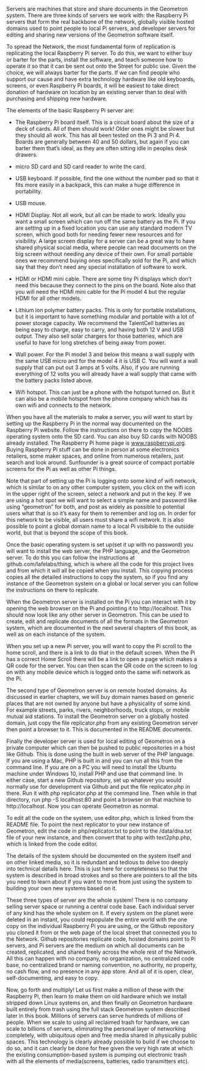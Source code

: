 Servers are machines that store and share documents in the Geometron
system. There are three kinds of servers we work with: the Raspberry Pi
servers that form the real backbone of the network, globally visible
hosted domains used to point people to local Pi servers, and developer
servers for editing and sharing new versions of the Geometron software
itself.

To spread the Network, the most fundamental form of replication is
replicating the local Raspberry Pi server. To do this, we want to either
buy or barter for the parts, install the software, and teach someone how
to operate it so that it can be sent out onto the Street for public use.
Given the choice, we will always barter for the parts. If we can find
people who support our cause and have extra technology hardware like old
keyboards, screens, or even Raspberry Pi boards, it will be easiest to
take direct donation of hardware on location by an existing server than
to deal with purchasing and shipping new hardware.

The elements of the basic Raspberry Pi server are:

-   The Raspberry Pi board itself. This is a circuit board about the
    size of a deck of cards. All of them should work! Older ones might
    be slower but they should all work. This has all been tested on the
    Pi 3 and Pi 4. Boards are generally between 40 and 50 dollars, but
    again if you can barter them that’s ideal, as they are often sitting
    idle in peoples desk drawers.

-   micro SD card and SD card reader to write the card.

-   USB keyboard. If possible, find the one without the number pad so
    that it fits more easily in a backpack, this can make a huge
    difference in portability.

-   USB mouse.

-   HDMI Display. Not all work, but all can be made to work. Ideally you
    want a small screen which can run off the same battery as the Pi. If
    you are setting up in a fixed location you can use any standard
    modern TV screen, which good both for needing fewer new resources
    and for visibility. A large screen display for a server can be a
    great way to have shared physical social media, where people can
    read documents on the big screen without needing any device of
    their own. For small portable ones we recommend buying ones
    specifically sold for the Pi, and which say that they don’t need any
    special installation of software to work.

-   HDMI or HDMI mini cable. There are some tiny Pi displays which don’t
    need this because they connect to the pins on the board. Note also
    that you will need the HDMI mini cable for the Pi model 4 but the
    regular HDMI for all other models.

-   Lithium ion polymer battery packs. This is only for portable
    installations, but it is important to have something modular and
    portable with a lot of power storage capacity. We recommend the
    TalentCell batteries as being easy to charge, easy to carry, and
    having both 12 V and USB output. They also sell solar chargers for
    those batteries, which are useful to have for long stretches of
    being away from power.

-   Wall power. For the Pi model 3 and below this means a wall supply
    with the same USB micro and for the model 4 it is USB C. You will
    want a wall supply that can put out 3 amps at 5 volts. Also, if you
    are running everything of 12 volts you will already have a wall
    supply that came with the battery packs listed above.

-   Wifi hotspot. This can just be a phone with the hotspot turned on.
    But it can also be a mobile hotspot from the phone company which has
    its own wifi and connects to the network.

When you have all the materials to make a server, you will want to start
by setting up the Raspberry Pi in the normal way documented on the
Raspberry Pi website. Follow the instructions on there to copy the NOOBS
operating system onto the SD card. You can also buy SD cards with NOOBS
already installed. The Raspberry Pi home page is www.raspberrypi.org.
Buying Raspberry Pi stuff can be done in person at some electronics
retailers, some maker spaces, and online from numerous retailers, just
search and look around. Sunfounder is a great source of compact portable
screens for the Pi as well as other Pi things.

Note that part of setting up the Pi is logging onto some kind of wifi
network, which is similar to on any other computer system, you click on
the wifi icon in the upper right of the screen, select a network and put
in the key. If we are using a hot spot we will want to select a simple
name and password like using “geometron” for both, and post as widely as
possible to potential users what that is so it’s easy for them to
remember and log on. In order for this network to be visible, all users
must share a wifi network. It is also possible to point a global domain
name to a local Pi visibible to the outside world, but that is beyond
the scope of this book.

Once the basic operating system is set up(set it up with no password)
you will want to install the web server, the PHP language, and the
Geometron server. To do this you can follow the instructions at
github.com/lafelabs/thing, which is where all the code for this project
lives and from which it will all be copied when you install. This
copying process copies all the detailed instructions to copy the system,
so if you find any instance of the Geometron system on a global or local
server you can follow the instructions on there to replicate.

When the Geometron server is installed on the Pi you can interact with
it by opening the web browser on the Pi and pointing it to
http://localhost. This should now look like any other server in
Geometron. This can be used to create, edit and replicate documents of
all the formats in the Geometron system, which are documented in the
next several chapters of this book, as well as on each instance of the
system.

When you set up a new Pi server, you will want to copy the Pi scroll to
the home scroll, and there is a link to do that in the default screen.
When the Pi has a correct Home Scroll there will be a link to open a
page which makes a QR code for the server. You can then scan the QR code
on the screen to log on with any mobile device which is logged onto the
same wifi network as the Pi.

The second type of Geometron server is on remote hosted domains. As
discussed in earlier chapters, we will buy domain names based on generic
places that are not owned by anyone but have a physicality of some kind.
For example streets, parks, rivers, neighborhoods, truck stops, or
mobile mutual aid stations. To install the Geometron server on a
globally hosted domain, just copy the file replicator.php from any
existing Geometron server then point a browser to it. This is documented
in the README documents.

Finally the developer server is used for local editing of Geometron on a
private computer which can then be pushed to public repositories in a
host like Github. This is done using the built in web server of the PHP
language. If you are using a Mac, PHP is built in and you can run all
this from the command line. If you are on a PC you will need to install
the Ubuntu machine under Windows 10, install PHP and use that command
line. In either case, start a new Github repository, set up whatever you
would normally use for development via Github and put the file
replicator.php in there. Run it with php replicator.php at the command
line. Then while in that directory, run php -S localhost:80 and point a
browser on that machine to http://localhost. Now you can operate
Geometron as normal.

To edit all the code on the system, use editor.php, which is linked from
the README file. To point the next replicator to your new instance of
Geometron, edit the code in php/replicator.txt to point to the
/data/dna.txt file of your new instance, and then convert that to php
with text2php.php, which is linked from the code editor.

The details of the system should be documented on the system itself and
on other linked media, so it is redundant and tedious to delve too
deeply into technical details here. This is just here for completeness
so that the system is described in broad strokes and so there are
pointers to all the bits you need to learn about if you want to move
from just using the system to building your own new systems based on it.

These three types of server are the whole system! There is no company
selling server space or running a central code base. Each individual
server of any kind has the whole system on it. If every system on the
planet were deleted in an instant, you could repopulate the entire world
with the one copy on the individual Raspberry Pi you are using, or the
Github repository you cloned it from or the web page of the local street
that connected you to the Network. Github repositories replicate code,
hosted domains point to Pi servers, and Pi servers are the medium on
which all documents can be created, replicated, and shared freely across
the whole rest of the Network. All this can happen with no company, no
organization, no centralized code base, no centralized brand or naming
convention, no authority, no property, no cash flow, and no presence in
any app store. And all of it is open, clear, self-documenting, and easy
to copy.

Now, go forth and multiply! Let us first make a million of these with
the Raspberry Pi, then learn to make them on old hardware which we
install stripped down Linux systems on, and then finally on Geometron
hardware built entirely from trash using the full stack Geometron system
described later in this book. Millions of servers can serve hundreds of
millions of people. When we scale to using all reclaimed trash for
hardware, we can scale to billions of servers, eliminating the personal
layer of networking completely, with ubiquitous open and free media
shared in physically public spaces. This technology is clearly already
possible to build if we choose to do so, and it can clearly be done for
free given the very high rate at which the existing consumption-based
system is pumping out electronic trash with all the elements of
media(screens, batteries, radio transmitters etc).
